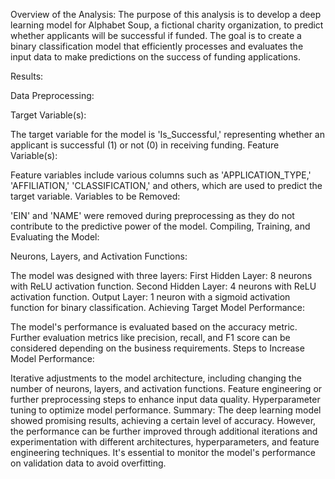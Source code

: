 Overview of the Analysis:
The purpose of this analysis is to develop a deep learning model for Alphabet Soup, a fictional charity organization, to predict whether applicants will be successful if funded. The goal is to create a binary classification model that efficiently processes and evaluates the input data to make predictions on the success of funding applications.

Results:

Data Preprocessing:

Target Variable(s):

The target variable for the model is 'Is_Successful,' representing whether an applicant is successful (1) or not (0) in receiving funding.
Feature Variable(s):

Feature variables include various columns such as 'APPLICATION_TYPE,' 'AFFILIATION,' 'CLASSIFICATION,' and others, which are used to predict the target variable.
Variables to be Removed:

'EIN' and 'NAME' were removed during preprocessing as they do not contribute to the predictive power of the model.
Compiling, Training, and Evaluating the Model:

Neurons, Layers, and Activation Functions:

The model was designed with three layers:
First Hidden Layer: 8 neurons with ReLU activation function.
Second Hidden Layer: 4 neurons with ReLU activation function.
Output Layer: 1 neuron with a sigmoid activation function for binary classification.
Achieving Target Model Performance:

The model's performance is evaluated based on the accuracy metric. Further evaluation metrics like precision, recall, and F1 score can be considered depending on the business requirements.
Steps to Increase Model Performance:

Iterative adjustments to the model architecture, including changing the number of neurons, layers, and activation functions.
Feature engineering or further preprocessing steps to enhance input data quality.
Hyperparameter tuning to optimize model performance.
Summary:
The deep learning model showed promising results, achieving a certain level of accuracy. However, the performance can be further improved through additional iterations and experimentation with different architectures, hyperparameters, and feature engineering techniques. It's essential to monitor the model's performance on validation data to avoid overfitting.
